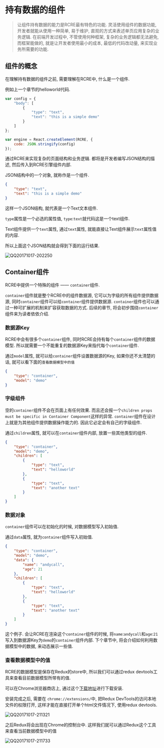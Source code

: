 # 持有数据的组件

> 让组件持有数据的能力是RCRE最有特色的功能. 灵活使用组件的数据功能, 开发者就能从使用一种简单, 易于维护, 直观的方式来表述单页应用复杂的业务逻辑. 在前端开发过程中, 不管使用何种框架, 复杂的业务逻辑都无法避免, 而框架能做的, 就是让开发者使用最小的成本, 最低的代码改动量, 来实现业务所需要的功能.

## 组件的概念

在理解持有数据的组件之前, 需要理解在RCRE中, 什么是一个组件.

例如上一个章节的helloworld代码.

```javascript
var config = {
    "body": [
        {
            "type": "text",
            "text": "this is a simple demo"
        }
    ]
};

var engine = React.createElement(RCRE, {
    code: JSON.stringify(config)
});
```

通过RCRE来实现复杂的页面结构和业务逻辑. 都将是开发者编写JSON结构的描述, 然后传入到RCRE引擎组件内部. 

JSON结构中的一个对象, 就称作是一个组件.

```json
{
    "type": "text",
    "text": "this is a simple demo"
}
```

这样一个JSON结构, 就代表是一个Text文本组件. 

`type`属性是一个必选的属性值, `type`:`text`就代码这是一个text组件.

Text组件提供一个`text`属性, 通过`text`属性, 就能直接让Text组件展示`text`属性值的内容.

所以上面这个JSON结构就会得到下面的运行结果.

![QQ20171017-202250](https://ws1.sinaimg.cn/large/006tKfTcly1fklijfc134j304a01kgli.jpg)

## Container组件

RCRE中提供一个特殊的组件 —— `container`组件.  

`container`组件就是整个RCRE中的组件数据源, 它可以为字级的所有组件提供数据源, 同时`container`组件可以给`container`组件提供数据源. `container`组件也可以通过一种可扩展的机制来扩容获取数据的方式. 后续的章节, 将会初步围绕`container`组件来为读者依依介绍.


### 数据源Key

RCRE中会有很多个`container`组件, 同时RCRE会持有每个`container`组件的数据模型. 所以就需要一个不能重复的数据源Key来指代每个`container`组件.

通过`model`属性, 就可以给`container`组件设置数据源的Key, 如果你还不太清楚的话, 就可以看下面的`查看数据模型中的值`

```json
{
    "type": "container",
    "model": "demo"
}
```

### 字级组件

空的`container`组件不会在页面上有任何效果. 而且还会报一个`children props must be specific in Container Component`这样的异常. `container`组件在设计上就是为其他组件提供数据操作能力的. 因此它必定会有自己的字级组件.

通过`children`属性, 就可以在`container`组件内部, 放置一些其他类型的组件.

```json
{
    "type": "container",
    "model": "demo",
    "children": [
        {
            "type": "text",
            "text": "helloworld"
        },
        {
            "type": "text",
            "text": "another text"
        }
    ]
}
```

### 数据对象

`container`组件可以在初始化的时候, 对数据模型写入初始值.

通过`data`属性, 就为`container`组件写入初始值.

```json
{
    "type": "container",
    "model": "demo",
    "data": {
        "name": "andycall",
        "age": 21
    },
    "children": [
        {
            "type": "text",
            "text": "helloworld"
        },
        {
            "type": "text",
            "text": "another text"
        }
    ]
}
```

这个例子. 会让RCRE在渲染这个`container`组件的时候, 将`name`:`andycall`和`age`:`21`写入到数据源Key为`demo`的`container`组件内部. 下个章节中, 将会介绍如何利用数据模型中的数据, 来动态展示一些值.

### 查看数据模型中的值

RCRE的数据模型是保存在Redux的store中, 所以我们可以通过redux devtools工具来查看目前数据模型所带有的值.

可以在Chrome浏览器商店上, 通过这个[下载地址](https://chrome.google.com/webstore/detail/redux-devtools/lmhkpmbekcpmknklioeibfkpmmfibljd?utm_source=chrome-ntp-icon)进行下载安装.

安装完成之后, 需要在 `chrome://extensions/`中, 把Redux DevTools的访问本地文件的权限打开, 这样才能在直接打开单个html文件情况下, 使用redux devtools.

![QQ20171017-211321](https://ws2.sinaimg.cn/large/006tKfTcly1fkljye5nrlj30lo05qq3i.jpg)

之后Redux将会出现在Chrome的控制台中. 这样我们就可以通过Redux这个工具来查看当前数据模型中的值

![QQ20171017-211733](https://ws4.sinaimg.cn/large/006tKfTcly1fklk1sq8z1j30uy07xjrr.jpg)

